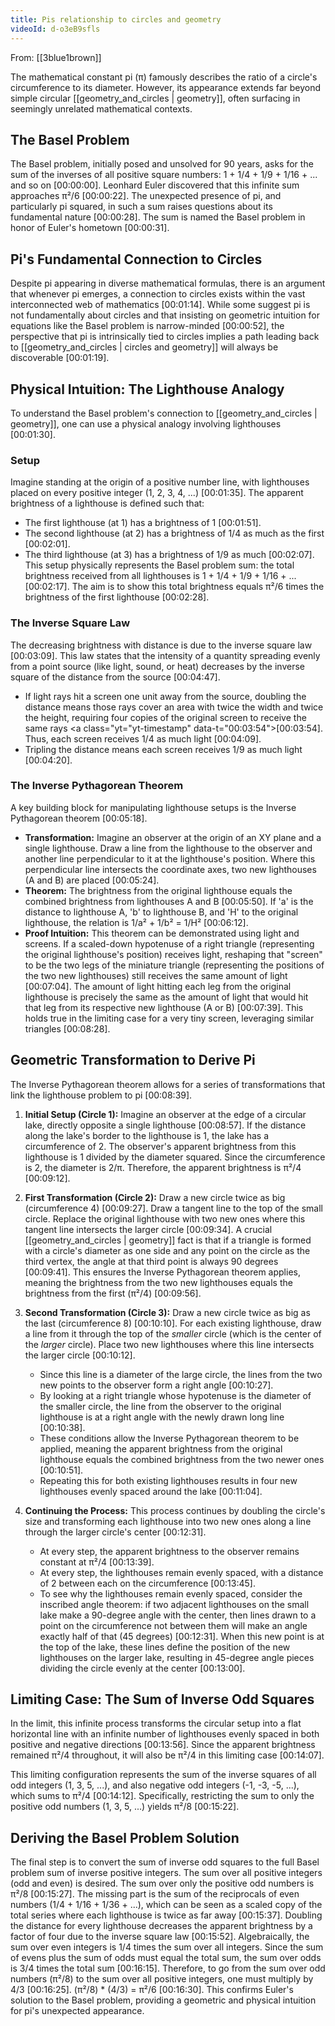 ```yaml
---
title: Pis relationship to circles and geometry
videoId: d-o3eB9sfls
---
```


From: [[3blue1brown]] <br/> 

The mathematical constant pi (π) famously describes the ratio of a circle's circumference to its diameter. However, its appearance extends far beyond simple circular [[geometry_and_circles | geometry]], often surfacing in seemingly unrelated mathematical contexts.

## The Basel Problem

The Basel problem, initially posed and unsolved for 90 years, asks for the sum of the inverses of all positive square numbers: 1 + 1/4 + 1/9 + 1/16 + ... and so on <a class="yt-timestamp" data-t="00:00:00">[00:00:00]</a>. Leonhard Euler discovered that this infinite sum approaches π²/6 <a class="yt-timestamp" data-t="00:00:22">[00:00:22]</a>. The unexpected presence of pi, and particularly pi squared, in such a sum raises questions about its fundamental nature <a class="yt-timestamp" data-t="00:00:28">[00:00:28]</a>. The sum is named the Basel problem in honor of Euler's hometown <a class="yt-timestamp" data-t="00:00:31">[00:00:31]</a>.

## Pi's Fundamental Connection to Circles

Despite pi appearing in diverse mathematical formulas, there is an argument that whenever pi emerges, a connection to circles exists within the vast interconnected web of mathematics <a class="yt-timestamp" data-t="00:01:14">[00:01:14]</a>. While some suggest pi is not fundamentally about circles and that insisting on geometric intuition for equations like the Basel problem is narrow-minded <a class="yt-timestamp" data-t="00:00:52">[00:00:52]</a>, the perspective that pi is intrinsically tied to circles implies a path leading back to [[geometry_and_circles | circles and geometry]] will always be discoverable <a class="yt-timestamp" data-t="00:01:19">[00:01:19]</a>.

## Physical Intuition: The Lighthouse Analogy

To understand the Basel problem's connection to [[geometry_and_circles | geometry]], one can use a physical analogy involving lighthouses <a class="yt-timestamp" data-t="00:01:30">[00:01:30]</a>.

### Setup
Imagine standing at the origin of a positive number line, with lighthouses placed on every positive integer (1, 2, 3, 4, ...) <a class="yt-timestamp" data-t="00:01:35">[00:01:35]</a>.
The apparent brightness of a lighthouse is defined such that:
*   The first lighthouse (at 1) has a brightness of 1 <a class="yt-timestamp" data-t="00:01:51">[00:01:51]</a>.
*   The second lighthouse (at 2) has a brightness of 1/4 as much as the first <a class="yt-timestamp" data-t="00:02:01">[00:02:01]</a>.
*   The third lighthouse (at 3) has a brightness of 1/9 as much <a class="yt-timestamp" data-t="00:02:07">[00:02:07]</a>.
This setup physically represents the Basel problem sum: the total brightness received from all lighthouses is 1 + 1/4 + 1/9 + 1/16 + ... <a class="yt-timestamp" data-t="00:02:17">[00:02:17]</a>. The aim is to show this total brightness equals π²/6 times the brightness of the first lighthouse <a class="yt-timestamp" data-t="00:02:28">[00:02:28]</a>.

### The Inverse Square Law
The decreasing brightness with distance is due to the inverse square law <a class="yt-timestamp" data-t="00:03:09">[00:03:09]</a>. This law states that the intensity of a quantity spreading evenly from a point source (like light, sound, or heat) decreases by the inverse square of the distance from the source <a class="yt-timestamp" data-t="00:04:47">[00:04:47]</a>.
*   If light rays hit a screen one unit away from the source, doubling the distance means those rays cover an area with twice the width and twice the height, requiring four copies of the original screen to receive the same rays <a class="yt="yt-timestamp" data-t="00:03:54">[00:03:54]</a>. Thus, each screen receives 1/4 as much light <a class="yt-timestamp" data-t="00:04:09">[00:04:09]</a>.
*   Tripling the distance means each screen receives 1/9 as much light <a class="yt-timestamp" data-t="00:04:20">[00:04:20]</a>.

### The Inverse Pythagorean Theorem
A key building block for manipulating lighthouse setups is the Inverse Pythagorean theorem <a class="yt-timestamp" data-t="00:05:18">[00:05:18]</a>.
*   **Transformation:** Imagine an observer at the origin of an XY plane and a single lighthouse. Draw a line from the lighthouse to the observer and another line perpendicular to it at the lighthouse's position. Where this perpendicular line intersects the coordinate axes, two new lighthouses (A and B) are placed <a class="yt-timestamp" data-t="00:05:24">[00:05:24]</a>.
*   **Theorem:** The brightness from the original lighthouse equals the combined brightness from lighthouses A and B <a class="yt-timestamp" data-t="00:05:50">[00:05:50]</a>. If 'a' is the distance to lighthouse A, 'b' to lighthouse B, and 'H' to the original lighthouse, the relation is 1/a² + 1/b² = 1/H² <a class="yt-timestamp" data-t="00:06:12">[00:06:12]</a>.
*   **Proof Intuition:** This theorem can be demonstrated using light and screens. If a scaled-down hypotenuse of a right triangle (representing the original lighthouse's position) receives light, reshaping that "screen" to be the two legs of the miniature triangle (representing the positions of the two new lighthouses) still receives the same amount of light <a class="yt-timestamp" data-t="00:07:04">[00:07:04]</a>. The amount of light hitting each leg from the original lighthouse is precisely the same as the amount of light that would hit that leg from its respective new lighthouse (A or B) <a class="yt-timestamp" data-t="00:07:39">[00:07:39]</a>. This holds true in the limiting case for a very tiny screen, leveraging similar triangles <a class="yt-timestamp" data-t="00:08:28">[00:08:28]</a>.

## Geometric Transformation to Derive Pi

The Inverse Pythagorean theorem allows for a series of transformations that link the lighthouse problem to pi <a class="yt-timestamp" data-t="00:08:39">[00:08:39]</a>.

1.  **Initial Setup (Circle 1):** Imagine an observer at the edge of a circular lake, directly opposite a single lighthouse <a class="yt-timestamp" data-t="00:08:57">[00:08:57]</a>. If the distance along the lake's border to the lighthouse is 1, the lake has a circumference of 2. The observer's apparent brightness from this lighthouse is 1 divided by the diameter squared. Since the circumference is 2, the diameter is 2/π. Therefore, the apparent brightness is π²/4 <a class="yt-timestamp" data-t="00:09:12">[00:09:12]</a>.

2.  **First Transformation (Circle 2):** Draw a new circle twice as big (circumference 4) <a class="yt-timestamp" data-t="00:09:27">[00:09:27]</a>. Draw a tangent line to the top of the small circle. Replace the original lighthouse with two new ones where this tangent line intersects the larger circle <a class="yt-timestamp" data-t="00:09:34">[00:09:34]</a>. A crucial [[geometry_and_circles | geometry]] fact is that if a triangle is formed with a circle's diameter as one side and any point on the circle as the third vertex, the angle at that third point is always 90 degrees <a class="yt-timestamp" data-t="00:09:41">[00:09:41]</a>. This ensures the Inverse Pythagorean theorem applies, meaning the brightness from the two new lighthouses equals the brightness from the first (π²/4) <a class="yt-timestamp" data-t="00:09:56">[00:09:56]</a>.

3.  **Second Transformation (Circle 3):** Draw a new circle twice as big as the last (circumference 8) <a class="yt-timestamp" data-t="00:10:10">[00:10:10]</a>. For each existing lighthouse, draw a line from it through the top of the *smaller* circle (which is the center of the *larger* circle). Place two new lighthouses where this line intersects the larger circle <a class="yt-timestamp" data-t="00:10:12">[00:10:12]</a>.
    *   Since this line is a diameter of the large circle, the lines from the two new points to the observer form a right angle <a class="yt-timestamp" data-t="00:10:27">[00:10:27]</a>.
    *   By looking at a right triangle whose hypotenuse is the diameter of the smaller circle, the line from the observer to the original lighthouse is at a right angle with the newly drawn long line <a class="yt-timestamp" data-t="00:10:38">[00:10:38]</a>.
    *   These conditions allow the Inverse Pythagorean theorem to be applied, meaning the apparent brightness from the original lighthouse equals the combined brightness from the two newer ones <a class="yt-timestamp" data-t="00:10:51">[00:10:51]</a>.
    *   Repeating this for both existing lighthouses results in four new lighthouses evenly spaced around the lake <a class="yt-timestamp" data-t="00:11:04">[00:11:04]</a>.

4.  **Continuing the Process:** This process continues by doubling the circle's size and transforming each lighthouse into two new ones along a line through the larger circle's center <a class="yt-timestamp" data-t="00:12:31">[00:12:31]</a>.
    *   At every step, the apparent brightness to the observer remains constant at π²/4 <a class="yt-timestamp" data-t="00:13:39">[00:13:39]</a>.
    *   At every step, the lighthouses remain evenly spaced, with a distance of 2 between each on the circumference <a class="yt-timestamp" data-t="00:13:45">[00:13:45]</a>.
    *   To see why the lighthouses remain evenly spaced, consider the inscribed angle theorem: if two adjacent lighthouses on the small lake make a 90-degree angle with the center, then lines drawn to a point on the circumference not between them will make an angle exactly half of that (45 degrees) <a class="yt-timestamp" data-t="00:12:31">[00:12:31]</a>. When this new point is at the top of the lake, these lines define the position of the new lighthouses on the larger lake, resulting in 45-degree angle pieces dividing the circle evenly at the center <a class="yt-timestamp" data-t="00:13:00">[00:13:00]</a>.

## Limiting Case: The Sum of Inverse Odd Squares

In the limit, this infinite process transforms the circular setup into a flat horizontal line with an infinite number of lighthouses evenly spaced in both positive and negative directions <a class="yt-timestamp" data-t="00:13:56">[00:13:56]</a>. Since the apparent brightness remained π²/4 throughout, it will also be π²/4 in this limiting case <a class="yt-timestamp" data-t="00:14:07">[00:14:07]</a>.

This limiting configuration represents the sum of the inverse squares of all odd integers (1, 3, 5, ...), and also negative odd integers (-1, -3, -5, ...), which sums to π²/4 <a class="yt-timestamp" data-t="00:14:12">[00:14:12]</a>.
Specifically, restricting the sum to only the positive odd numbers (1, 3, 5, ...) yields π²/8 <a class="yt-timestamp" data-t="00:15:22">[00:15:22]</a>.

## Deriving the Basel Problem Solution

The final step is to convert the sum of inverse odd squares to the full Basel problem sum of inverse positive integers.
The sum over all positive integers (odd and even) is desired. The sum over only the positive odd numbers is π²/8 <a class="yt-timestamp" data-t="00:15:27">[00:15:27]</a>.
The missing part is the sum of the reciprocals of even numbers (1/4 + 1/16 + 1/36 + ...), which can be seen as a scaled copy of the total series where each lighthouse is twice as far away <a class="yt-timestamp" data-t="00:15:37">[00:15:37]</a>. Doubling the distance for every lighthouse decreases the apparent brightness by a factor of four due to the inverse square law <a class="yt-timestamp" data-t="00:15:52">[00:15:52]</a>.
Algebraically, the sum over even integers is 1/4 times the sum over all integers. Since the sum of evens plus the sum of odds must equal the total sum, the sum over odds is 3/4 times the total sum <a class="yt-timestamp" data-t="00:16:15">[00:16:15]</a>.
Therefore, to go from the sum over odd numbers (π²/8) to the sum over all positive integers, one must multiply by 4/3 <a class="yt-timestamp" data-t="00:16:25">[00:16:25]</a>.
(π²/8) * (4/3) = π²/6 <a class="yt-timestamp" data-t="00:16:30">[00:16:30]</a>. This confirms Euler's solution to the Basel problem, providing a geometric and physical intuition for pi's unexpected appearance.
